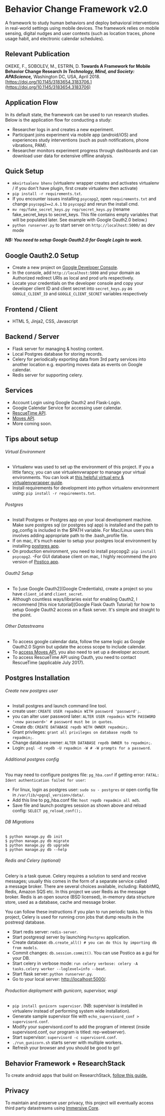 # Behavior Change Framework v2.0
 A framework to study human behaviors and deploy behavioral interventions in real-world settings using mobile devices. 
 The framework relies on mobile sensing, digital nudges and user contexts (such as location traces, phone usage habit, and electronic calendar schedules).
 
 ## Relevant Publication
 OKEKE, F., SOBOLEV, M., ESTRIN, D. **Towards A Framework for Mobile Behavior Change Research**
 ***In Technology, Mind, and Society: APAScience,*** Washington DC, USA, April 2018.
 [https://doi.org/10.1145/3183654.3183706.](https://doi.org/10.1145/3183654.3183706)

## Application Flow 
In its default state, the framework can be used to run research studies. Below is the application flow for conducting a study:
- Researcher logs in and creates a new experiment.
- Participant joins experiment via mobile app (android/iOS) and experiences study interventions (such as push notifications, phone vibrations, PAM).
- Researcher monitors experiment progress through dashboards and can download user data for extensive offline analysis.

## Quick Setup
- `mkvirtualenv bhenv` (virtualenv wrapper creates and activates virtualenv / if you don't have plugin, first create virtualenv then activate)
- `pip install -r requirements.txt`.
- If you encounter issues installing `psycopg2`, open `requirements.txt` and change `psycopg2==2.6.1` to `psycopg2` and rerun the install cmd.
- `mv rep/fake_secret_keys.py rep/secret_keys.py` (rename fake_secret_keys to secret_keys. This file contains empty variables that will be populated later. See example with Google Oauth2.0 below.)
- `python runserver.py` to start server on `http://localhost:5000/` as dev mode


***NB: You need to setup Google Oauth2.0 for Google Login to work.***

## Google Oauth2.0 Setup
- Create a new project on [Google Developer Console](https://console.developers.google.com/project/_/apiui/apis/library).
- In the console, add `http://localhost:5000` and your domain as Authorized redirect URIs as local and prod urls respectively.
- Locate your credentials on the developer console and copy your developer client ID and client secret into `secret_keys.py` as `GOOGLE_CLIENT_ID` and `GOOGLE_CLIENT_SECRET` variables respectively


## Frontend / Client
- HTML 5, Jinja2, CSS, Javascript

## Backend / Server
- Flask server for managing & hosting content.
- Local Postgres database for storing records.
- Celery for periodically exporting data from 3rd party services into another location e.g. exporting moves data as events on Google calendar.
- Redis server for supporting celery.

## Services
- Account Login using Google Oauth2 and Flask-Login.
- Google Calendar Service for accessing user calendar.
- [RescueTime API][RescueTime API].
- [Moves API][Moves API].
- More coming soon.

## Tips about setup
###### Virtual Environment
- Virtualenv was used to set up the environment of this project. If you a little fancy, you can use virtualenvwrapper to manage your virtual environments. You can look at [this helpful virtual env & virtualenvwrapper guide][Virtualenv Guide].
- Install requirements for development into python virtualenv environment using: `pip install -r requirements.txt`.

###### Postgres
- Install Postgres or Postgres app on your local development machine. Make sure postgres sql (or postgres sql app) is installed and the path to pg_config is included in the $PATH variable. For Mac/Linux users this involves adding appropriate path to the .bash_profile file.
- If on mac, it's much easier to setup your postgres local environment by installing [postgres app][postgres app link].
- On production environment, you need to install psycopg2: `pip install psycopg2`.
-For GUI database client on mac, I highly recommend the pro version of [Postico app](https://eggerapps.at/postico/).

###### Oauth2 Setup
- To [use Google Oauth2](Google Credentials), create a project so you have `client_id` and `client_secret`.  
- Although countless ways/libraries exist for enabling Oauth2, I recommend [this nice tutorial](Google Flask Oauth Tutorial) for how to setup Google Oauth2 access on a flask server. It's simple and straight to the point.

###### Other Datastreams
- To access google calendar data, follow the same logic as Google Oauth2.0 Signin but update the access scope to include calendar.
- To [access Moves API][Moves API], you also need to set up a developer account.
- To access RescueTime API using Oauth, you need to contact RescueTime (applicable July 2017).

## Postgres Installation
###### Create new postgres user
- Install postgres and launch command line tool.
- create user: `CREATE USER repadmin WITH password 'password';`.
- you can alter user password later: `ALTER USER repadmin WITH PASSWORD '<new password>' # password must be in quotes`.
- Create db: `CREATE DATABASE repdb WITH OWNER repadmin;`.
- Grant privileges: `grant all privileges on database repdb to repadmin;`.
- Change database owner: `ALTER DATABASE repdb OWNER to repadmin;`.
- Login: `psql -d repdb -U repadmin -W # -W prompts for a password`.

###### Additional postgres config
You may need to configure postgres file: `pg_hba.conf` if getting error:
`FATAL: Ident authentication failed for user`:
- For linux, login as postgres user: `sudo su - postgres` or open config file in `/var/lib/<pgsql_version>/data/`.
- Add this line to pg_hba.conf file: `host repdb repadmin all md5`.
- Save file and launch postgres session as shown above and reload config: `SELECT pg_reload_conf();`.

###### DB Migrations
```
$ python manage.py db init
$ python manage.py db migrate
$ python manage.py db upgrade
$ python manage.py db --help
```

###### Redis and Celery (optional)
Celery is a task queue. Celery requires a solution to send and receive messages; usually this comes in the form of a separate service called a message broker.
There are several choices available, including:  RabbitMQ, Redis, Amazon SQS etc. In this project we user Redis as the message broker.
Redis is an open source (BSD licensed), in-memory data structure store, used as a database, cache and message broker. 

You can follow these instructions if you plan to run periodic tasks. In this project, Celery is used for running cron jobs that dump results in the postresql database.
- Start redis server: `redis-server`.
- Start postgresql server by launching `Postgres` application.
- Create database: `db.create_all() # you can do this by importing db from models`.
- Commit changes: `db.session.commit()`. You can use Postico as a gui for your DB.
- Start celery in verbose mode: `run celery verbose: celery -A tasks.celery worker --loglevel=info --beat`.
- Start flask server: `python runserver.py`.
- Go to your local server: [http://localhost:5000/](http://localhost:5000/).

###### Production deployment with gunicorn, supervisor, wsgi
- `pip install gunicorn supervisor`.
(NB: supervisor is installed in virtualenv instead of performing system wide installation).
- Generate sample supervisor file with `echo_supervisord_conf > supervisord.conf`.
- Modify your supervisord.conf to add the program of interest (inside supervisord.conf, our program is titled: rep-webserver).
- Start supervisor: `supervisord -c supervisord.conf`.
- `./run_gunicorn.sh` starts server with multiple workers.
- Refresh your browser and you should be good to go!

## Behavior Framework + ResearchStack
To create android apps that build on ResearchStack, [follow this guide.](https://github.com/fnokeke/NewBeehiveSurvey)

## Privacy
To maintain and preserve user privacy, this project will eventually access third party datastreams using [Immersive Core](https://github.com/cornelltech/immersive-core).


[Google Credentials]: [https://console.developers.google.com/apis/credentials?project=_]

[Google Flask Oauth Tutorial]: [https://developers.google.com/api-client-library/python/auth/web-app]

[Moves API]: [https://dev.moves-app.com/]

[RescueTime API]: [https://www.rescuetime.com/developers]

[Virtualenv Guide]: [http://docs.python-guide.org/en/latest/dev/virtualenvs/]

[postgres app link]: [http://postgresapp.com/]

